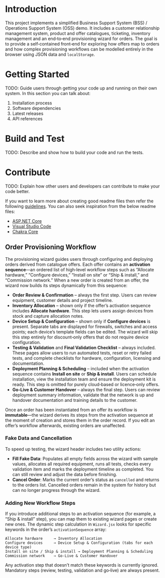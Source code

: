 # Introduction

This project implements a simplified Business Support System (BSS) / Operations Support System (OSS) demo.  It includes a customer relationship management system, product and offer catalogues, ticketing, inventory management and an end‑to‑end provisioning wizard for orders.  The goal is to provide a self‑contained front‑end for exploring how offers map to orders and how complex provisioning workflows can be modelled entirely in the browser using JSON data and `localStorage`.

# Getting Started
TODO: Guide users through getting your code up and running on their own system. In this section you can talk about:
1.	Installation process
2.	Software dependencies
3.	Latest releases
4.	API references

# Build and Test
TODO: Describe and show how to build your code and run the tests. 

# Contribute
TODO: Explain how other users and developers can contribute to make your code better. 

If you want to learn more about creating good readme files then refer the following [guidelines](https://docs.microsoft.com/en-us/azure/devops/repos/git/create-a-readme?view=azure-devops). You can also seek inspiration from the below readme files:
- [ASP.NET Core](https://github.com/aspnet/Home)
- [Visual Studio Code](https://github.com/Microsoft/vscode)
- [Chakra Core](https://github.com/Microsoft/ChakraCore)

## Order Provisioning Workflow

The provisioning wizard guides users through configuring and deploying orders derived from catalogue offers.  Each offer contains an **activation sequence**—an ordered list of high‑level workflow steps such as “Allocate hardware,” “Configure devices,” “Install on site” or “Ship & install,” and “Commission network.”  When a new order is created from an offer, the wizard now builds its steps dynamically from this sequence:

- **Order Review & Confirmation** – always the first step.  Users can review equipment, customer details and project timeline.
- **Inventory Allocation** – shown only if the offer’s activation sequence includes **Allocate hardware**.  This step lets users assign devices from stock and capture allocation notes.
- **Device Setup & Configuration** – shown only if **Configure devices** is present.  Separate tabs are displayed for firewalls, switches and access points; each device’s template fields can be edited.  The wizard will skip this step entirely for discount‑only offers that do not require device configuration.
- **Testing & Validation** and **Final Validation Checklist** – always included.  These pages allow users to run automated tests, reset or retry failed tests, and complete checklists for hardware, configuration, licensing and documentation.
- **Deployment Planning & Scheduling** – included when the activation sequence contains **Install on site** or **Ship & install**.  Users can schedule installation, view the installation team and ensure the deployment kit is ready.  This step is omitted for purely cloud‑based or licence‑only offers.
- **Go‑Live & Customer Handover** – always the final step.  Users can review deployment summary information, validate that the network is up and handover documentation and training details to the customer.

Once an order has been instantiated from an offer its workflow is **immutable**—the wizard derives its steps from the activation sequence at the moment of creation and stores them in the order record.  If you edit an offer’s workflow afterwards, existing orders are unaffected.

### Fake Data and Cancellation

To speed up testing, the wizard header includes two utility actions:

- **Fill Fake Data**: Populates all empty fields across the wizard with sample values, allocates all required equipment, runs all tests, checks every validation item and marks the deployment timeline as completed.  You can still review and adjust the data before finishing.
- **Cancel Order**: Marks the current order’s status as `cancelled` and returns to the orders list.  Cancelled orders remain in the system for history but can no longer progress through the wizard.

### Adding New Workflow Steps

If you introduce additional steps to an activation sequence (for example, a “Ship & install” step), you can map them to existing wizard pages or create new ones.  The dynamic step calculation in `Wizard.jsx` looks for specific keywords in the order’s `activationSequence` array:

```
Allocate hardware     → Inventory Allocation
Configure devices     → Device Setup & Configuration (tabs for each device type)
Install on site / Ship & install → Deployment Planning & Scheduling
Commission network    → Go‑Live & Customer Handover
```

Any activation step that doesn’t match these keywords is currently ignored.  Mandatory steps (review, testing, validation and go‑live) are always present.